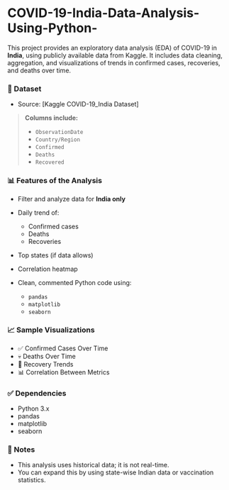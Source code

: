 # COVID-19-India-Data-Analysis-Using-Python-   

This project provides an exploratory data analysis (EDA) of COVID-19 in **India**, using publicly available data from Kaggle. It includes data cleaning, aggregation, and visualizations of trends in confirmed cases, recoveries, and deaths over time.

### 📂 Dataset

* Source: [Kaggle COVID-19_India Dataset]
  
> **Columns include:**
>
> * `ObservationDate`
> * `Country/Region`
> * `Confirmed`
> * `Deaths`
> * `Recovered`

### 📊 Features of the Analysis

* Filter and analyze data for **India only**
* Daily trend of:

  * Confirmed cases
  * Deaths
  * Recoveries
* Top states (if data allows)
* Correlation heatmap
* Clean, commented Python code using:

  * `pandas`
  * `matplotlib`
  * `seaborn`

### 📈 Sample Visualizations

* ✅ Confirmed Cases Over Time
* 💀 Deaths Over Time
* 🔁 Recovery Trends
* 📊 Correlation Between Metrics

### ✅ Dependencies

* Python 3.x
* pandas
* matplotlib
* seaborn

### 📌 Notes

* This analysis uses historical data; it is not real-time.
* You can expand this by using state-wise Indian data or vaccination statistics.

